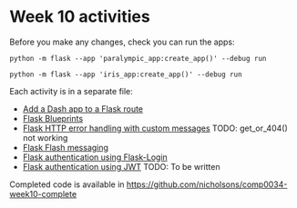 # Week 10 activities

Before you make any changes, check you can run the apps:

`python -m flask --app 'paralympic_app:create_app()' --debug run`

`python -m flask --app 'iris_app:create_app()' --debug run`

Each activity is in a separate file:

- [Add a Dash app to a Flask route](/activities/add_dash_app.md)
- [Flask Blueprints](/activities/blueprints.md)
- [Flask HTTP error handling with custom messages](/activities/custom_errors.md) TODO: get_or_404() not working
- [Flask Flash messaging](/activities/enable_flash_messaging.md)
- [Flask authentication using Flask-Login](/activities/flask_login.md)
- [Flask authentication using JWT](/activities/jwt.md) TODO: To be written

Completed code is available in <https://github.com/nicholsons/comp0034-week10-complete>
